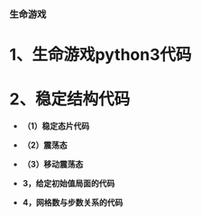 ### 生命游戏

# **1、生命游戏python3代码**

# **2、稳定结构代码**

   + **（1）稳定态片代码**

   + **（2）震荡态**

   + **（3）移动震荡态**

+ **3，给定初始值局面的代码**

+ **4，网格数与步数关系的代码**


